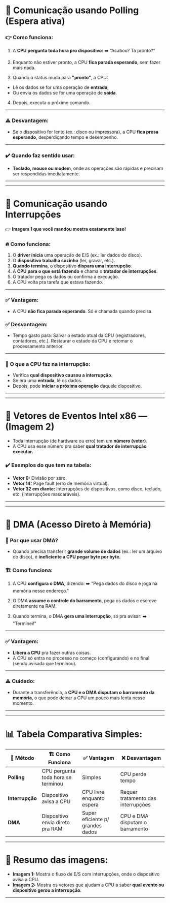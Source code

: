 # 🔄 **Comunicação usando Polling (Espera ativa)**

### 👉 **Como funciona:**

1. A **CPU pergunta toda hora pro dispositivo:**
   ➡️ “Acabou? Tá pronto?”

2. Enquanto não estiver pronto, a CPU **fica parada esperando**, sem fazer mais nada.

3. Quando o status muda para **"pronto"**, a CPU:

* Lê os dados se for uma operação de **entrada**,
* Ou envia os dados se for uma operação de **saída**.

4. Depois, executa o próximo comando.

---

### ⚠️ **Desvantagem:**

* Se o dispositivo for lento (ex.: disco ou impressora), a CPU **fica presa esperando**, desperdiçando tempo e desempenho.

---

### ✔️ **Quando faz sentido usar:**

* **Teclado, mouse ou modem**, onde as operações são rápidas e precisam ser respondidas imediatamente.

---

---

# 🚦 **Comunicação usando Interrupções**

👉 **Imagem 1 que você mandou mostra exatamente isso!**

### 🔥 **Como funciona:**

1. O **driver inicia** uma operação de E/S (ex.: ler dados do disco).
2. O **dispositivo trabalha sozinho** (ler, gravar, etc.).
3. **Quando termina**, o dispositivo **dispara uma interrupção**.
4. A **CPU para o que está fazendo** e chama o **tratador de interrupções**.
5. O tratador pega os dados ou confirma a execução.
6. A CPU volta pra tarefa que estava fazendo.

---

### ✅ **Vantagem:**

* A CPU **não fica parada esperando**. Só é chamada quando precisa.

### ✅ **Desvantagem:**

* Tempo gasto para: Salvar o estado atual da CPU (registradores, contadores, etc.). Restaurar o estado da CPU e retomar o processamento anterior.

---

### 🚦 **O que a CPU faz na interrupção:**

* Verifica **qual dispositivo causou a interrupção**.
* Se era uma **entrada**, lê os dados.
* Depois, pode **iniciar a próxima operação** daquele dispositivo.

---

---

# 🧠 **Vetores de Eventos Intel x86 — (Imagem 2)**

* Toda interrupção (de hardware ou erro) tem um **número (vetor)**.
* A CPU usa esse número pra saber **qual tratador de interrupção executar.**

### ✔️ **Exemplos do que tem na tabela:**

* **Vetor 0:** Divisão por zero.
* **Vetor 14:** Page fault (erro de memória virtual).
* **Vetor 32 em diante:** Interrupções de dispositivos, como disco, teclado, etc. (interrupções mascaráveis).

---

---

# 🚀 **DMA (Acesso Direto à Memória)**

### 🔧 **Por que usar DMA?**

* Quando precisa transferir **grande volume de dados** (ex.: ler um arquivo do disco), é **ineficiente a CPU pegar byte por byte.**

### 🏗️ **Como funciona:**

1. A CPU **configura o DMA**, dizendo:
   ➡️ "Pega dados do disco e joga na memória nesse endereço."

2. O DMA **assume o controle do barramento**, pega os dados e escreve diretamente na RAM.

3. Quando termina, o DMA **gera uma interrupção**, só pra avisar:
   ➡️ "Terminei!"

---

### ✅ **Vantagem:**

* **Libera a CPU** pra fazer outras coisas.
* A CPU só entra no processo no começo (configurando) e no final (sendo avisada que terminou).

---

### ⚠️ **Cuidado:**

* Durante a transferência, a **CPU e o DMA disputam o barramento da memória**, o que pode deixar a CPU um pouco mais lenta nesse momento.

---

---

# 📊 **Tabela Comparativa Simples:**

| 🚥 **Método**   | 🏗️ **Como Funciona**              | ✅ **Vantagem**                   | ❌ **Desvantagem**                  |
| --------------- | ---------------------------------- | -------------------------------- | ---------------------------------- |
| **Polling**     | CPU pergunta toda hora se terminou | Simples                          | CPU perde tempo                    |
| **Interrupção** | Dispositivo avisa a CPU            | CPU livre enquanto espera        | Requer tratamento das interrupções |
| **DMA**         | Dispositivo envia direto pra RAM   | Super eficiente p/ grandes dados | CPU e DMA disputam o barramento    |

---

# 🎯 **Resumo das imagens:**

* **Imagem 1:** Mostra o fluxo de E/S com interrupções, onde o dispositivo avisa a CPU.
* **Imagem 2:** Mostra os vetores que ajudam a CPU a saber **qual evento ou dispositivo gerou a interrupção**.

---


